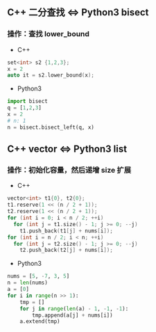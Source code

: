 
## C++ 二分查找 <=> Python3 bisect
### 操作：查找 lower_bound
- C++ 
```cpp
set<int> s2 {1,2,3};
x = 2
auto it = s2.lower_bound(x);
```
- Python3
```python
import bisect
q = [1,2,3]
x = 2
# n: 1
n = bisect.bisect_left(q, x)
```
## C++ vector <=> Python3 list
### 操作：初始化容量，然后递增 size 扩展
- C++ 
```cpp
vector<int> t1{0}, t2{0};
t1.reserve(1 << (n / 2 + 1));
t2.reserve(1 << (n / 2 + 1));
for (int i = 0; i < n / 2; ++i)
  for (int j = t1.size() - 1; j >= 0; --j)
    t1.push_back(t1[j] + nums[i]);
for (int i = n / 2; i < n; ++i)
  for (int j = t2.size() - 1; j >= 0; --j)
    t2.push_back(t2[j] + nums[i]);
```
- Python3
```python
nums = [5, -7, 3, 5]
n = len(nums)
a = [0]
for i in range(n >> 1):
    tmp = []
    for j in range(len(a) - 1, -1, -1):
        tmp.append(a[j] + nums[i])
    a.extend(tmp)
```
